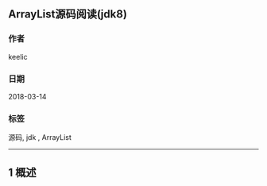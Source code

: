 ## ArrayList源码阅读(jdk8)

### 作者    
keelic            
              
### 日期    
2018-03-14                                      
            
### 标签  
源码, jdk , ArrayList

---

## 1 概述  

